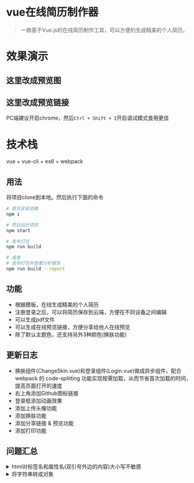 # vue在线简历制作器

> 一款基于Vue.js的在线简历制作工具，可以方便的生成精美的个人简历。

# 效果演示
## 这里改成预览图
## 这里改成预览链接
PC端建议开启chrome，然后`Ctrl + Shift + I`开启调试模式食用更佳

# 技术栈
vue + vue-cli + es6 + webpack

## 用法
将项目clone到本地。然后执行下面的命令

``` bash
# 首先安装依赖
npm i

# 然后运行项目
npm start

# 发布打包
npm run build

# 或者
# 发布打包并查看分析报告
npm run build --report
```

## 功能
- 根据模板，在线生成精美的个人简历
- 注册登录之后，可以将简历保存到云端，方便在不同设备之间编辑
- 可以生成pdf文件
- 可以生成在线预览链接，方便分享给他人在线预览
- 除了默认主题色，还支持另外3种颜色(换肤功能)

## 更新日志
- 换肤组件(ChangeSkin.vue)和登录组件(Login.vue)做成异步组件，配合 webpack 的 code-splitting 功能实现按需加载，从而节省首次加载的时间，提高页面打开的速度
- 右上角添加Github图标链接
- 登录框添加动画效果
- 添加上传头像功能
- 添加换肤功能
- 添加分享链接 & 预览功能
- 添加打印功能

## 问题汇总
<details>
  <summary>html对标签名和属性名(双引号外边的内容)大小写不敏感</summary>
  <p>v-on:myFn="xxx",这种写法是不行的，html会将双引号外面的内容全部转换成小写；不过双引号里面可以大写，比如v-on:myfn="aBc"是可以的</p>
  <p>`:shareLink="xxx"`,这种写法是不行的，html会将双引号外面的内容全部转换成小写；应该写成`:sharelink="xxx"`或者`:share-link="xxx"`</p>
</details>
<details>
  <summary>将字符串转成对象</summary>
  <p>
  	<pre>
  		var str = `baseInfo[0].age`;//这是个字符串
  		console.log(this.resume.str) //报错
  	</pre>
  </p>
    <p>解决办法：
  	<pre>
  		用eval
  		eval(`this.resume.${str}`)
  	</pre>
  </p>
</details>
